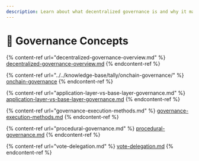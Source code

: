 ```yaml
---
description: Learn about what decentralized governance is and why it matters.
---
```


# 📜 Governance Concepts

{% content-ref url="decentralized-governance-overview.md" %}
[decentralized-governance-overview.md](decentralized-governance-overview.md)
{% endcontent-ref %}

{% content-ref url="../../knowledge-base/tally/onchain-governance/" %}
[onchain-governance](../../knowledge-base/tally/onchain-governance/)
{% endcontent-ref %}

{% content-ref url="application-layer-vs-base-layer-governance.md" %}
[application-layer-vs-base-layer-governance.md](application-layer-vs-base-layer-governance.md)
{% endcontent-ref %}

{% content-ref url="governance-execution-methods.md" %}
[governance-execution-methods.md](governance-execution-methods.md)
{% endcontent-ref %}

{% content-ref url="procedural-governance.md" %}
[procedural-governance.md](procedural-governance.md)
{% endcontent-ref %}

{% content-ref url="vote-delegation.md" %}
[vote-delegation.md](vote-delegation.md)
{% endcontent-ref %}
